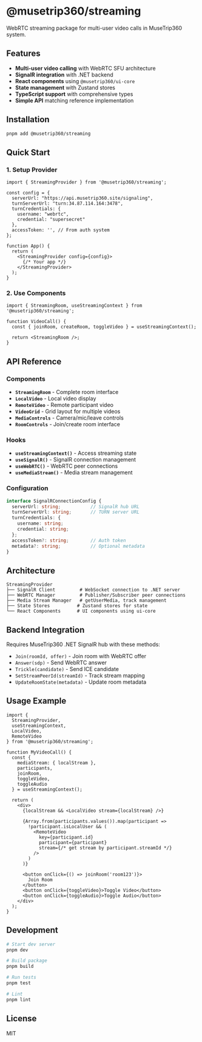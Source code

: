 # @musetrip360/streaming

WebRTC streaming package for multi-user video calls in MuseTrip360 system.

## Features

- **Multi-user video calling** with WebRTC SFU architecture
- **SignalR integration** with .NET backend
- **React components** using `@musetrip360/ui-core`
- **State management** with Zustand stores
- **TypeScript support** with comprehensive types
- **Simple API** matching reference implementation

## Installation

```bash
pnpm add @musetrip360/streaming
```

## Quick Start

### 1. Setup Provider

```tsx
import { StreamingProvider } from '@musetrip360/streaming';

const config = {
  serverUrl: "https://api.musetrip360.site/signaling",
  turnServerUrl: "turn:34.87.114.164:3478",
  turnCredentials: {
    username: "webrtc",
    credential: "supersecret"
  },
  accessToken: '', // From auth system
};

function App() {
  return (
    <StreamingProvider config={config}>
      {/* Your app */}
    </StreamingProvider>
  );
}
```

### 2. Use Components

```tsx
import { StreamingRoom, useStreamingContext } from '@musetrip360/streaming';

function VideoCall() {
  const { joinRoom, createRoom, toggleVideo } = useStreamingContext();
  
  return <StreamingRoom />;
}
```

## API Reference

### Components

- **`StreamingRoom`** - Complete room interface
- **`LocalVideo`** - Local video display
- **`RemoteVideo`** - Remote participant video
- **`VideoGrid`** - Grid layout for multiple videos
- **`MediaControls`** - Camera/mic/leave controls
- **`RoomControls`** - Join/create room interface

### Hooks

- **`useStreamingContext()`** - Access streaming state
- **`useSignalR()`** - SignalR connection management
- **`useWebRTC()`** - WebRTC peer connections
- **`useMediaStream()`** - Media stream management

### Configuration

```typescript
interface SignalRConnectionConfig {
  serverUrl: string;           // SignalR hub URL
  turnServerUrl: string;       // TURN server URL
  turnCredentials: {
    username: string;
    credential: string;
  };
  accessToken?: string;        // Auth token
  metadata?: string;           // Optional metadata
}
```

## Architecture

```
StreamingProvider
├── SignalR Client         # WebSocket connection to .NET server
├── WebRTC Manager         # Publisher/Subscriber peer connections
├── Media Stream Manager   # getUserMedia, track management
├── State Stores          # Zustand stores for state
└── React Components      # UI components using ui-core
```

## Backend Integration

Requires MuseTrip360 .NET SignalR hub with these methods:

- `Join(roomId, offer)` - Join room with WebRTC offer
- `Answer(sdp)` - Send WebRTC answer
- `Trickle(candidate)` - Send ICE candidate
- `SetStreamPeerId(streamId)` - Track stream mapping
- `UpdateRoomState(metadata)` - Update room metadata

## Usage Example

```tsx
import { 
  StreamingProvider, 
  useStreamingContext,
  LocalVideo,
  RemoteVideo 
} from '@musetrip360/streaming';

function MyVideoCall() {
  const {
    mediaStream: { localStream },
    participants,
    joinRoom,
    toggleVideo,
    toggleAudio
  } = useStreamingContext();

  return (
    <div>
      {localStream && <LocalVideo stream={localStream} />}
      
      {Array.from(participants.values()).map(participant => 
        !participant.isLocalUser && (
          <RemoteVideo
            key={participant.id}
            participant={participant}
            stream={/* get stream by participant.streamId */}
          />
        )
      )}
      
      <button onClick={() => joinRoom('room123')}>
        Join Room
      </button>
      <button onClick={toggleVideo}>Toggle Video</button>
      <button onClick={toggleAudio}>Toggle Audio</button>
    </div>
  );
}
```

## Development

```bash
# Start dev server
pnpm dev

# Build package
pnpm build

# Run tests
pnpm test

# Lint
pnpm lint
```

## License

MIT

